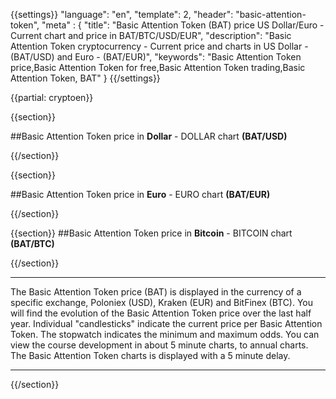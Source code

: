 {{settings}}
  "language": "en",
  "template": 2,
  "header": "basic-attention-token",
  "meta" : {
    "title": "Basic Attention Token (BAT) price US Dollar/Euro - Current chart and price in BAT/BTC/USD/EUR",
    "description": "Basic Attention Token cryptocurrency - Current price and charts in US Dollar - (BAT/USD) and Euro - (BAT/EUR)",
    "keywords": "Basic Attention Token price,Basic Attention Token for free,Basic Attention Token trading,Basic Attention Token, BAT"
  }
{{/settings}}

{{partial: cryptoen}}

{{section}}



##Basic Attention Token price in **Dollar** -  DOLLAR chart **(BAT/USD)**

<!-- TradingView Widget BEGIN -->
<script type="text/javascript" src="https://d33t3vvu2t2yu5.cloudfront.net/tv.js"></script>
<script type="text/javascript">
new TradingView.widget({
  "width": "100%",
  "height": 400,
  "symbol": "BITTREX:BATUSD",
  "interval": "D",
  "timezone": "SC/UTC",
  "theme": "White",
  "style": "3",
  "locale": "en",
  "toolbar_bg": "#f1f3f6",
  "allow_symbol_change": true,
  "hideideas": true,
  "show_popup_button": true,
  "popup_width": "1000",
  "popup_height": "650",
});

</script>
<!-- TradingView Widget END -->

{{/section}}

{{section}}

##Basic Attention Token price in **Euro** - EURO chart **(BAT/EUR)**

<!-- TradingView Widget BEGIN -->
<script type="text/javascript">
baseUrl = "https://widgets.cryptocompare.com/";
var scripts = document.getElementsByTagName("script");
var embedder = scripts[ scripts.length - 1 ];
(function (){
var appName = encodeURIComponent(window.location.hostname);
if(appName==""){appName="local";}
var s = document.createElement("script");
s.type = "text/javascript";
s.async = true;
var theUrl = baseUrl+'serve/v3/coin/chart?fsym=BAT&tsyms=EUR,';
s.src = theUrl + ( theUrl.indexOf("?") >= 0 ? "&" : "?") + "app=" + appName;
embedder.parentNode.appendChild(s);
})();
</script>
<!-- TradingView Widget END -->


{{/section}}


{{section}}
##Basic Attention Token price in **Bitcoin** - BITCOIN chart  **(BAT/BTC)**

<!-- TradingView Widget BEGIN -->
<script type="text/javascript" src="https://d33t3vvu2t2yu5.cloudfront.net/tv.js"></script>
<script type="text/javascript">
new TradingView.widget({
  "width": "100%",
  "height": 400,
  "symbol": "BITTREX:BATBTC",
  "interval": "30",
  "timezone": "SC/UTC",
  "theme": "White",
  "style": "3",
  "locale": "en",
  "toolbar_bg": "#f1f3f6",
  "allow_symbol_change": true,
  "hideideas": true,
  "show_popup_button": true,
  "popup_width": "1000",
  "popup_height": "650",
});

</script>
<!-- TradingView Widget END -->

{{/section}}
- - -
The Basic Attention Token price (BAT) is displayed in the currency of a specific exchange, Poloniex (USD),  Kraken (EUR) and BitFinex (BTC). You will find the evolution of the Basic Attention Token price over the last half year. Individual "candlesticks" indicate the current price per Basic Attention Token. The stopwatch indicates the minimum and maximum odds. You can view the course development in about 5 minute charts, to annual charts. The Basic Attention Token charts is displayed with a 5 minute delay.
- - -



{{/section}}


